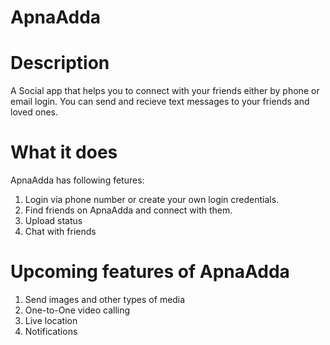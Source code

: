 # ApnaAdda
# Description
A Social app that helps you to connect with your friends either by phone or email login. You can send and recieve text messages to your friends and loved ones.
# What it does
ApnaAdda has following fetures:
  1. Login via phone number or create your own login credentials.
  2. Find friends on ApnaAdda and connect with them.
  3. Upload status
  4. Chat with friends
# Upcoming features of ApnaAdda
  1. Send images and other types of media
  2. One-to-One video calling
  3. Live location
  4. Notifications
